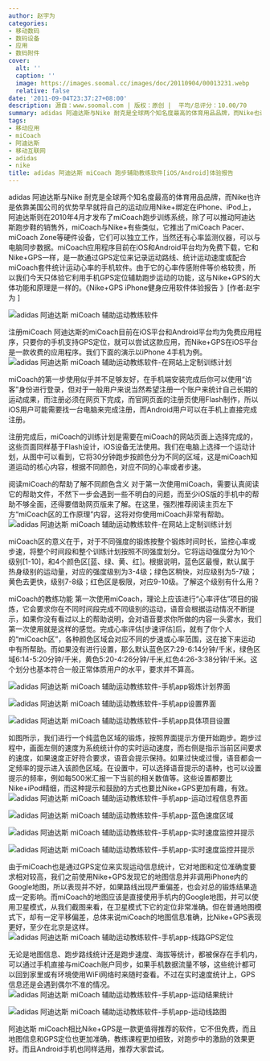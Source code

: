 ```yaml
---
author: 赵宇为
categories:
- 移动数码
- 数码设备
- 应用
- 数码附件
cover:
  alt: ''
  caption: ''
  image: https://images.soomal.cc/images/doc/20110904/00013231.webp
  relative: false
date: '2011-09-04T23:37:27+08:00'
description: 源自：www.soomal.com | 版权：原创 |  平均/总评分：10.00/70
summary: adidas 阿迪达斯与Nike 耐克是全球两个知名度最高的体育用品品牌，而Nike也许是依靠美国公司的优势早早就将自己的运动应用Nike+绑定在iPhone、iPod上，而阿迪达斯的相关应用miCoach在2010年4月才刚刚发布。miCoach应用目前适用于iOS和Android平台，均为免费程序……
tags:
- 移动应用
- miCoach
- 阿迪达斯
- 移动互联网
- adidas
- nike
title: adidas 阿迪达斯 miCoach 跑步辅助教练软件[iOS/Android]体验报告
---
```


adidas 阿迪达斯与Nike 耐克是全球两个知名度最高的体育用品品牌，而Nike也许是依靠美国公司的优势早早就将自己的运动应用Nike+绑定在iPhone、iPod上，阿迪达斯则在2010年4月才发布了miCoach跑步训练系统，除了可以推动阿迪达斯跑步鞋的销售外，miCoach与Nike+有些类似，它推出了miCoach Pacer、miCoach Zone等硬件设备，它们可以独立工作，当然还有心率监测仪器，可以与电脑同步数据。miCoach应用程序目前在iOS和Android平台均为免费下载，它和Nike+GPS一样，是一款通过GPS定位来记录运动路线、统计运动速度或配合miCoach套件统计运动心率的手机软件。由于它的心率传感附件等价格较贵，所以我们今天只体验它利用手机GPS定位辅助跑步运动的功能，这与Nike+GPS的大体功能和原理是一样的。《Nike+GPS iPhone健身应用软件体验报告 》[作者:赵宇为 ]

![adidas 阿迪达斯 miCoach 辅助运动教练软件](https://images.soomal.cc/images/doc/20110904/00013230.webp)




注册miCoach
阿迪达斯的miCoach目前在iOS平台和Android平台均为免费应用程序，只要你的手机支持GPS定位，就可以尝试这款应用，而Nike+GPS在iOS平台是一款收费的应用程序。我们下面的演示以iPhone 4手机为例。
![adidas 阿迪达斯 miCoach 辅助运动教练软件-在网站上定制训练计划](https://images.soomal.cc/images/doc/20110904/00013218.webp)




miCoach的第一步使用似乎并不足够友好，在手机端安装完成后你可以使用“访客”身份进行登录，但对于一般用户来说当然希望注册一个账户来统计自己长期的运动成果，而注册必须在网页下完成，而官网页面的注册页使用Flash制作，所以iOS用户可能需要找一台电脑来完成注册，而Android用户可以在手机上直接完成注册。

注册完成后，miCoach的训练计划是需要在miCoach的网站页面上选择完成的，这些页面同样基于Flash设计，iOS设备无法使用。我们在电脑上选择一个运动计划，从图中可以看到，它将30分钟跑步按颜色分为不同的区域，这是miCoach知道运动的核心内容，根据不同颜色，对应不同的心率或者步速。

阅读miCoach的帮助了解不同颜色含义
对于第一次使用miCoach，需要认真阅读它的帮助文件，不然下一步会遇到一些不明白的问题，而至少iOS版的手机中的帮助不够全面，还得要借助网页版来了解。在这里，强烈推荐阅读主页左下方“miCoach区的工作原理”内容，这将对你使用miCoach非常有帮助。
![adidas 阿迪达斯 miCoach 辅助运动教练软件-在网站上定制训练计划](https://images.soomal.cc/images/doc/20110904/00013219.webp)




miCoach区的意义在于，对于不同强度的锻炼按整个锻炼时间时长，监控心率或步速，将整个时间段和整个训练计划按照不同强度划分。它将运动强度分为10个级别[1-10]，和4个颜色区[蓝、绿、黄、红]。根据说明，蓝色区最慢，默认属于热身级别的运动量，对应的强度级别为3-4级；绿色区稍快，对应级别为5-7级；黄色去更快，级别7-8级；红色区是极限，对应9-10级。了解这个级别有什么用？

miCoach的教练功能
第一次使用miCoach，理论上应该进行“心率评估”项目的锻炼，它会要求你在不同时间段完成不同级别的运动，语音会根据运动情况不断提示，如果你没有看过以上的帮助说明，会对语音要求你所做的内容一头雾水，我们第一次使用就是这样的感觉。完成心率评估[步速评估]后，就有了你个人的“miCoach区”，各种颜色区域会对应不同的步速或心率范围，这在接下来运动中有所帮助。而如果没有进行设置，那么默认蓝色区7:29-6:14分钟/千米，绿色区域6:14-5:20分钟/千米，黄色5:20-4:26分钟/千米,红色4:26-3:38分钟/千米。这个划分也基本符合一般正常体质用户的水平，要求并不算高。

![adidas 阿迪达斯 miCoach 辅助运动教练软件-手机app锻炼计划界面](https://images.soomal.cc/images/doc/20110904/00013220.webp)




![adidas 阿迪达斯 miCoach 辅助运动教练软件-手机app设置界面](https://images.soomal.cc/images/doc/20110904/00013221.webp)




![adidas 阿迪达斯 miCoach 辅助运动教练软件-手机app具体项目设置](https://images.soomal.cc/images/doc/20110904/00013222.webp)




如图所示，我们进行一个纯蓝色区域的锻炼，按照界面提示方便开始跑步。跑步过程中，画面左侧的速度为系统统计你的实时运动速度，而右侧是指示当前区间要求的速度，如果速度正好符合要求，语音会提示保持。如果过快或过慢，语音都会一定频率的提示进入该颜色区域。在设置中，可以选择语音提示的语种，也可以设置提示的频率，例如每500米汇报一下当前的相关数值等。这些设置都要比Nike+iPod精细，而这种提示和鼓励的方式也要比Nike+GPS更加有趣，有效。
![adidas 阿迪达斯 miCoach 辅助运动教练软件-手机app-运动过程信息界面](https://images.soomal.cc/images/doc/20110904/00013223.webp)




![adidas 阿迪达斯 miCoach 辅助运动教练软件-手机app-蓝色速度区域](https://images.soomal.cc/images/doc/20110904/00013224.webp)




![adidas 阿迪达斯 miCoach 辅助运动教练软件-手机app-实时速度监控并提示](https://images.soomal.cc/images/doc/20110904/00013225.webp)




![adidas 阿迪达斯 miCoach 辅助运动教练软件-手机app-实时速度监控并提示](https://images.soomal.cc/images/doc/20110904/00013226.webp)




由于miCoach也是通过GPS定位来实现运动信息统计，它对地图和定位准确度要求相对较高，我们之前使用Nike+GPS发现它的地图信息并非调用iPhone内的Google地图，所以表现并不好，如果路线出现严重偏差，也会对总的锻炼结果造成一定影响。而miCoach的地图应该是直接使用手机内的Google地图，并可以使用卫星模式，从我们截图来看，在卫星模式下它的定位非常准确。但在普通地图模式下，却有一定平移偏差，总体来说miCoach的地图信息准确，比Nike+GPS表现更好，至少在北京是这样。
![adidas 阿迪达斯 miCoach 辅助运动教练软件-手机app-线路GPS定位](https://images.soomal.cc/images/doc/20110904/00013227.webp)




无论是地图信息、跑步路线统计还是跑步速度、海拔等统计，都被保存在手机内，可以通过手机直接与miCoach账户同步，如果手机数据流量不够，这些统计都可以回到家里或有环境使用WiFi网络时来随时查看。不过在实时速度统计上，GPS信息还是会遇到偶尔不准的情况。
![adidas 阿迪达斯 miCoach 辅助运动教练软件-手机app-运动结果统计](https://images.soomal.cc/images/doc/20110904/00013228.webp)




![adidas 阿迪达斯 miCoach 辅助运动教练软件-手机app-运动线路图](https://images.soomal.cc/images/doc/20110904/00013229.webp)




阿迪达斯 miCoach相比Nike+GPS是一款更值得推荐的软件，它不但免费，而且地图信息和GPS定位也更加准确，教练课程更加细致，对跑步中的激励的效果更好。而且Android手机也同样适用，推荐大家尝试。